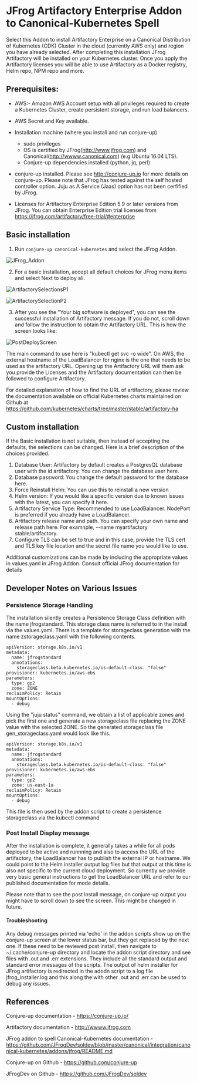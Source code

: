 # JFrog Artifactory Enterprise Addon to Canonical-Kubernetes Spell

Select this Addon to install Artifactory Enterprise on a Canonical Distribution of Kubernetes (CDK) Cluster in the cloud (currently AWS only) and region you have already selected. After completing this installation JFrog Artifactory will be installed on your Kubernetes cluster. Once you apply the Artifactory licenses you will be able to use Artifactory as a Docker registry, Helm repo, NPM repo and more.

## Prerequisites:

- AWS:- Amazon AWS Account setup with all privileges required to create a Kubernetes Cluster, create persistent storage, and run load balancers.

- AWS Secret and Key available.

- Installation machine (where you install and run conjure-up)
  -  sudo privileges
  -  OS is certified by JFrog(<http://www.jfrog.com>) and Canonical(<http://wwww.canonical.com>) (e.g Ubuntu 16.04 LTS).
  -  Conjure-up dependencies installed (python, jq, perl)


- conjure-up installed. Please see http://conjure-up.io for more details on conjure-up. Please note that JFrog has tested against the self hosted controller option. Juju as A Service (Jaas) option has not been cerfified by JFrog.

- Licenses for Artifactory Enterprise Edition 5.9 or later versions from JFrog. You can obtain Enterprise Edition trial licenses from https://jfrog.com/artifactory/free-trial/#enterprise

## Basic installation

1. Run `conjure-up canonical-kubernetes` and select the JFrog Addon.


![JFrog_Addon](images/jfrog_addon.png)


2. For a basic installation, accept all default choices for JFrog menu items and select Next to deploy all.

![ArtifactorySelectionsP1](images/selectionp1.png)

![ArtifactorySelectionP2](images/selectionp2.png)



3. After you see the "Your big software is deployed", you can see the successful installation of Artifactory message. If you do not, scroll down and follow the instruction to obtain the Artifactory URL.  This is how the screen looks like:

![PostDeployScreen](images/postdeploy.png)


The main command to use here is "kubectl get svc -o wide". On AWS, the external hostname of the LoadBalancer for nginx is the one that needs to be used as the artifactory URL. Opening up the Artifactory URL will them ask you provide the Licenses and the Artifactory documentation can then be followed to configure Artifactory.

For detailed explanation of how to find the URL of artifactory, please review the documentation available on official Kubernetes charts maintained on Github at https://github.com/kubernetes/charts/tree/master/stable/artifactory-ha

## Custom installation

If the Basic installation is not suitable, then instead of accepting the defaults, the selections can be changed. Here is a brief description of the choices provided.

1. Database User: Artifactory by default creates a PostgresQL database user with the id artifactory. You can change the database user here.
2. Database password: You change the default password for the database here.
3. Force Reinstall Helm: You can use this to reinstall a new version
4. Helm version: If you would like a specific version due to known issues with the latest, you can specify it here.
5. Artifactory Service Type: Recommended to use LoadBalancer. NodePort is preferred if you already have a LoadBalancer.
7. Artifactory release name and path. You can specify your own name and release path here. For examnple, --name myartifactory stable/artifactory.
8. Configure TLS can be set to true and in this case, provide the TLS cert and TLS key file location and the secret file name you would like to use.


Additional customizations can be made by including the appropriate values in values.yaml in JFrog Addon. Consult official JFrog documentation for details


## Developer Notes on Various Issues

### Persistence Storage Handling

The installation silently creates a Persistence Storage Class definition with the name jfrogstandard. This storage class name is referred to in the install via the values.yaml. There is a template for storageclass generation with the name zstorageclass.yaml with the following contents.

```
apiVersion: storage.k8s.io/v1
metadata:
  name: jfrogstandard
  annotations:
    storageclass.beta.kubernetes.io/is-default-class: "false"
provisioner: kubernetes.io/aws-ebs
parameters:
  type: gp2
  zone: ZONE
reclaimPolicy: Retain
mountOptions:
  - debug
```

Using the "juju status" command, we obtain a list of applicable zones and pick the first one and generate a new storageclass file replacing the ZONE value with the selected ZONE. So the generated storageclass file gen_storageclass.yaml would look like this.
```
apiVersion: storage.k8s.io/v1
metadata:
  name: jfrogstandard
  annotations:
    storageclass.beta.kubernetes.io/is-default-class: "false"
provisioner: kubernetes.io/aws-ebs
parameters:
  type: gp2
  zone: us-east-1a
reclaimPolicy: Retain
mountOptions:
  - debug
```

This file is then used by the addon script to create a persistence storageclass via the kubectl command

### Post Install Display message

After the installation is complete, it generally takes a while for all pods deployed to be active and runnning and also to access the URL of the artifactory, the LoadBalancer has to publish the external IP or hostname.  We could point to the Helm installer output log files but that output at this time is also not specific to the current cloud deployment. So currently we provide very basic general instructions to get the LoadBalancer URL and refer to our published documentation for mode details.

Please note that to see the post install message, on conjure-up output you might have to scroll down to see the screen.
This might be changed in future.


#### Troubleshooting

Any debug messages printed via 'echo' in the addon scripts show up on the conjure-up screen at the lower status bar, but they get replaced by the next one. If these need to be reviewed post install, then navigate to ~/.cache/conjure-up directory and locate the addon script directory and see files with .out and .err extensions. They include all the standard output and standard error messages of the scripts. The output of helm installer for JFrog artifactory is redirected in the adodn script to a log file jfrog_installer.log and this along the with other .out and .err can be used to debug any issues.

## References

Conjure-up documentation - https://conjure-up.io/

Artifactory documentation - http://wwww.jfrog.com

JFrog addon to spell Canonical-Kubernetes documentation - https://github.com/JFrogDev/soldev/blob/master/canonical/integration/canonical-kubernetes/addons/jfrog/README.md

Conjure-up on Github - https://github.com/conjure-up

JFrogDev on Github  -  https://github.com/JFrogDev/soldev
